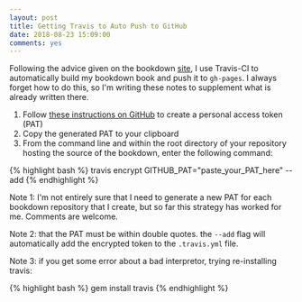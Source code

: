 ```yaml
---
layout: post
title: Getting Travis to Auto Push to GitHub
date: 2018-08-23 15:09:00
comments: yes
---
```


Following the advice given on the bookdown [site](https://bookdown.org/yihui/bookdown/github.html), I use Travis-CI to automatically build my bookdown book and push it to `gh-pages`. I always forget how to do this, so I'm writing these notes to supplement what is already written there. 

1. Follow [these instructions on GitHub](https://help.github.com/articles/creating-a-personal-access-token-for-the-command-line/) to create a personal access token (PAT)
2. Copy the generated PAT to your clipboard  
3. From the command line and within the root directory of your repository hosting the source of the bookdown, enter the following command:  

{% highlight bash %}
travis encrypt GITHUB_PAT="paste_your_PAT_here" --add
{% endhighlight %}

Note 1: I'm not entirely sure that I need to generate a new PAT for each bookdown repository that I create, but so far this strategy has worked for me. Comments are welcome.    

Note 2: that the PAT must be within double quotes. the `--add` flag will automatically add the encrypted token to the `.travis.yml` file.  

Note 3: if you get some error about a bad interpretor, trying re-installing travis:

{% highlight bash %}
gem install travis
{% endhighlight %}

<br><br>  


